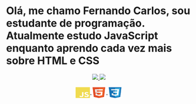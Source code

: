 # Olá, me chamo Fernando Carlos, sou estudante de programação. Atualmente estudo JavaScript enquanto aprendo cada vez mais sobre HTML e CSS

<div align="center">
  <a href="https://github.com/Solarck">
  <img height="180px" src="https://github-readme-stats.vercel.app/api?username=Solarck&show_icons=true&theme=radical&include_all_commits=true&count_private=true"/>
  <img height="180px" src="https://github-readme-stats.vercel.app/api/top-langs/?username=Solarck&layout=compact&langs_count=7&theme=radical"/>
</div>

<div style="display: inline_block" align="center"><br>
  <img align="center" alt="Rafa-Js" height="30" width="40" src="https://raw.githubusercontent.com/devicons/devicon/master/icons/javascript/javascript-plain.svg">
  <img align="center" alt="Rafa-HTML" height="30" width="40" src="https://raw.githubusercontent.com/devicons/devicon/master/icons/html5/html5-original.svg">
  <img align="center" alt="Rafa-CSS" height="30" width="40" src="https://raw.githubusercontent.com/devicons/devicon/master/icons/css3/css3-original.svg">
</div>

